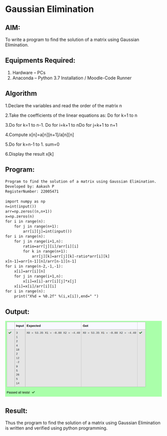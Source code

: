 # Gaussian Elimination

## AIM:
To write a program to find the solution of a matrix using Gaussian Elimination.

## Equipments Required:
1. Hardware – PCs
2. Anaconda – Python 3.7 Installation / Moodle-Code Runner

## Algorithm

1.Declare the variables and read the order of the matrix n

2.Take the coefficients of the linear equations as: Do for k=1 to n

3.Do for k=1 to n-1. Do for i=k+1 to nDo for j=k+1 to n+1

4.Compute x[n]=a[n][n+1]/a[n][n]

5.Do for k=n-1 to 1. sum=0

6.Display the result x[k]
## Program:
```
Program to find the solution of a matrix using Gaussian Elimination.
Developed by: Aakash P
RegisterNumber: 22005471

import numpy as np
n=int(input())
arr=np.zeros((n,n+1))
x=np.zeros(n)
for i in range(n):
    for j in range(n+1):
        arr[i][j]=int(input())
for i in range(n):
    for j in range(i+1,n):
        ratio=arr[j][i]/arr[i][i]
        for k in range(n+1):
            arr[j][k]=arr[j][k]-ratio*arr[i][k]
x[n-1]=arr[n-1][n]/arr[n-1][n-1]
for i in range(n-2,-1,-1):
    x[i]=arr[i][n]
    for j in range(i+1,n):
        x[i]=x[i]-arr[i][j]*x[j]
    x[i]=x[i]/arr[i][i]
for i in range(n):
    print("X%d = %0.2f" %(i,x[i]),end=" ")
```

## Output:
![OUTPUT](/Screenshot%20from%202023-01-21%2011-09-28.png)


## Result:
Thus the program to find the solution of a matrix using Gaussian Elimination is written and verified using python programming.


